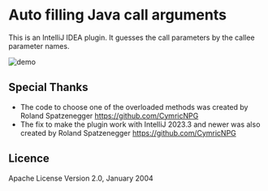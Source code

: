 Auto filling Java call arguments
================================

This is an IntelliJ IDEA plugin. It guesses the call parameters by the callee parameter names.

<img src="demo.gif" alt="demo" title="demo"/>

Special Thanks
-----------------
* The code to choose one of the overloaded methods was created by Roland Spatzenegger https://github.com/CymricNPG
* The fix to make the plugin work with IntelliJ 2023.3 and newer was also created by Roland Spatzenegger https://github.com/CymricNPG

Licence
-------
Apache License Version 2.0, January 2004

